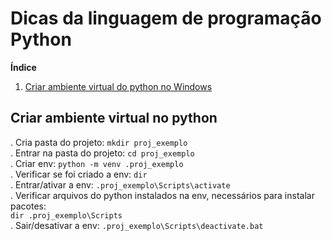 # Dicas da linguagem de programação Python

**Índice**  

1. [Criar ambiente virtual do python no Windows](#criarenv)

<div id='criarenv'/>

## Criar ambiente virtual no python

. Cria pasta do projeto: `mkdir proj_exemplo`  
. Entrar na pasta do projeto: `cd proj_exemplo`  
. Criar env: `python -m venv .proj_exemplo`  
. Verificar se foi criado a env: `dir`  
. Entrar/ativar a env: `.proj_exemplo\Scripts\activate`  
. Verificar arquivos do python instalados na env, necessários para instalar pacotes:  
`dir .proj_exemplo\Scripts`  
. Sair/desativar a env: `.proj_exemplo\Scripts\deactivate.bat`  
